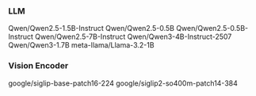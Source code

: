 
### LLM
Qwen/Qwen2.5-1.5B-Instruct
Qwen/Qwen2.5-0.5B
Qwen/Qwen2.5-0.5B-Instruct
Qwen/Qwen2.5-7B-Instruct
Qwen/Qwen3-4B-Instruct-2507
Qwen/Qwen3-1.7B
meta-llama/Llama-3.2-1B

### Vision Encoder
google/siglip-base-patch16-224
google/siglip2-so400m-patch14-384